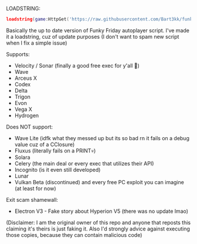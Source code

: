 LOADSTRING:
```lua
loadstring(game:HttpGet('https://raw.githubusercontent.com/Bart3kk/funky-friday-autoplay/main/script.lua'))()
```

Basically the up to date version of Funky Friday autoplayer script. I've made it a loadstring, cuz of update purposes (I don't want to spam new script when I fix a simple issue)

Supports:
- Velocity / Sonar (finally a good free exec for y'all 🙏)
- Wave
- Arceus X
- Codex
- Delta
- Trigon
- Evon
- Vega X
- Hydrogen

Does NOT support:
- Wave Lite (idfk what they messed up but its so bad rn it fails on a debug value cuz of a CClosure)
- Fluxus (literally fails on a PRINT💀)
- Solara
- Celery (the main deal or every exec that utilizes their API)
- Incognito (is it even still developed)
- Lunar
- Vulkan Beta (discontinued)
and every free PC exploit you can imagine (at least for now)

Exit scam shamewall:
- Electron V3 - Fake story about Hyperion V5 (there was no update lmao)

(Disclaimer: I am the original owner of this repo and anyone that reposts this claiming it's theirs is just faking it. Also I'd strongly advice against executing those copies, because they can contain malicious code)
